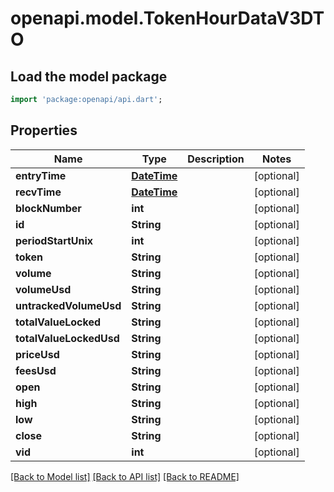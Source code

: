 # openapi.model.TokenHourDataV3DTO

## Load the model package
```dart
import 'package:openapi/api.dart';
```

## Properties
Name | Type | Description | Notes
------------ | ------------- | ------------- | -------------
**entryTime** | [**DateTime**](DateTime.md) |  | [optional] 
**recvTime** | [**DateTime**](DateTime.md) |  | [optional] 
**blockNumber** | **int** |  | [optional] 
**id** | **String** |  | [optional] 
**periodStartUnix** | **int** |  | [optional] 
**token** | **String** |  | [optional] 
**volume** | **String** |  | [optional] 
**volumeUsd** | **String** |  | [optional] 
**untrackedVolumeUsd** | **String** |  | [optional] 
**totalValueLocked** | **String** |  | [optional] 
**totalValueLockedUsd** | **String** |  | [optional] 
**priceUsd** | **String** |  | [optional] 
**feesUsd** | **String** |  | [optional] 
**open** | **String** |  | [optional] 
**high** | **String** |  | [optional] 
**low** | **String** |  | [optional] 
**close** | **String** |  | [optional] 
**vid** | **int** |  | [optional] 

[[Back to Model list]](../README.md#documentation-for-models) [[Back to API list]](../README.md#documentation-for-api-endpoints) [[Back to README]](../README.md)


